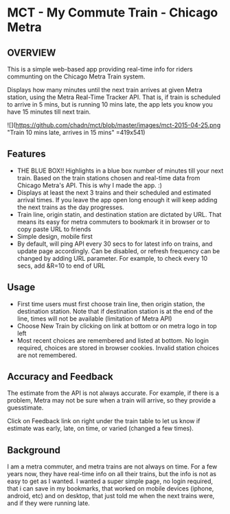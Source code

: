 # MCT - My Commute Train - Chicago Metra

## OVERVIEW

This is a simple web-based app providing real-time info for riders communting on the Chicago Metra Train system.

Displays how many minutes until the next train arrives at given Metra station, using the Metra Real-Time Tracker API.  That is, if train is scheduled to arrive in 5 mins, but is running 10 mins late, the app lets you know you have 15 minutes till next train.

![](https://github.com/chadn/mct/blob/master/images/mct-2015-04-25.png "Train 10 mins late, arrives in 15 mins" =419x541)

## Features

- THE BLUE BOX!! Highlights in a blue box number of minutes till your next train. Based on the train stations chosen and real-time data from Chicago Metra's API. This is why I made the app. :)
- Displays at least the next 3 trains and their scheduled and estimated arrival times.  If you leave the app open long enough it will keep adding the next trains as the day progresses.  
- Train line, origin statin, and destination station are dictated by URL.  That means its easy for metra commuters to bookmark it in browser or to copy paste URL to friends
- Simple design, mobile first
- By default, will ping API every 30 secs to for latest info on trains, and update page accordingly.  Can be disabled, or refresh frequency can be changed by adding URL parameter.  For example, to check every 10 secs, add &R=10 to end of URL

## Usage

- First time users must first choose train line, then origin station, the destination station.  Note that if destination station is at the end of the line, times will not be available (limitation of Metra API)
- Choose New Train by clicking on link at bottom or on metra logo in top left
- Most recent choices are remembered and listed at bottom.  No login required, choices are stored in browser cookies.  Invalid station choices are not remembered.

## Accuracy and Feedback

The estimate from the API is not always accurate. For example, if there is a problem, Metra may not be sure when a train will arrive, so they provide a guesstimate.  

Click on Feedback link on right under the train table to let us know if estimate was early, late, on time, or varied (changed a few times).  

## Background

I am a metra commuter, and metra trains are not always on time.  For a few years now, they have real-time info on all their trains, but the info is not as easy to get as I wanted.  I wanted a super simple page, no login required, that i can save in my bookmarks, that worked on mobile devices (iphone, android, etc) and on desktop, that just told me when the next trains were, and if they were running late.



